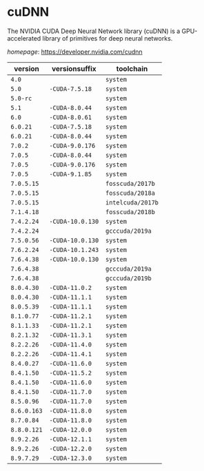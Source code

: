 # cuDNN

The NVIDIA CUDA Deep Neural Network library (cuDNN) is a GPU-accelerated library of primitives for     deep neural networks.

*homepage*: <https://developer.nvidia.com/cudnn>

version | versionsuffix | toolchain
--------|---------------|----------
``4.0`` |  | ``system``
``5.0`` | ``-CUDA-7.5.18`` | ``system``
``5.0-rc`` |  | ``system``
``5.1`` | ``-CUDA-8.0.44`` | ``system``
``6.0`` | ``-CUDA-8.0.61`` | ``system``
``6.0.21`` | ``-CUDA-7.5.18`` | ``system``
``6.0.21`` | ``-CUDA-8.0.44`` | ``system``
``7.0.2`` | ``-CUDA-9.0.176`` | ``system``
``7.0.5`` | ``-CUDA-8.0.44`` | ``system``
``7.0.5`` | ``-CUDA-9.0.176`` | ``system``
``7.0.5`` | ``-CUDA-9.1.85`` | ``system``
``7.0.5.15`` |  | ``fosscuda/2017b``
``7.0.5.15`` |  | ``fosscuda/2018a``
``7.0.5.15`` |  | ``intelcuda/2017b``
``7.1.4.18`` |  | ``fosscuda/2018b``
``7.4.2.24`` | ``-CUDA-10.0.130`` | ``system``
``7.4.2.24`` |  | ``gcccuda/2019a``
``7.5.0.56`` | ``-CUDA-10.0.130`` | ``system``
``7.6.2.24`` | ``-CUDA-10.1.243`` | ``system``
``7.6.4.38`` | ``-CUDA-10.0.130`` | ``system``
``7.6.4.38`` |  | ``gcccuda/2019a``
``7.6.4.38`` |  | ``gcccuda/2019b``
``8.0.4.30`` | ``-CUDA-11.0.2`` | ``system``
``8.0.4.30`` | ``-CUDA-11.1.1`` | ``system``
``8.0.5.39`` | ``-CUDA-11.1.1`` | ``system``
``8.1.0.77`` | ``-CUDA-11.2.1`` | ``system``
``8.1.1.33`` | ``-CUDA-11.2.1`` | ``system``
``8.2.1.32`` | ``-CUDA-11.3.1`` | ``system``
``8.2.2.26`` | ``-CUDA-11.4.0`` | ``system``
``8.2.2.26`` | ``-CUDA-11.4.1`` | ``system``
``8.4.0.27`` | ``-CUDA-11.6.0`` | ``system``
``8.4.1.50`` | ``-CUDA-11.5.2`` | ``system``
``8.4.1.50`` | ``-CUDA-11.6.0`` | ``system``
``8.4.1.50`` | ``-CUDA-11.7.0`` | ``system``
``8.5.0.96`` | ``-CUDA-11.7.0`` | ``system``
``8.6.0.163`` | ``-CUDA-11.8.0`` | ``system``
``8.7.0.84`` | ``-CUDA-11.8.0`` | ``system``
``8.8.0.121`` | ``-CUDA-12.0.0`` | ``system``
``8.9.2.26`` | ``-CUDA-12.1.1`` | ``system``
``8.9.2.26`` | ``-CUDA-12.2.0`` | ``system``
``8.9.7.29`` | ``-CUDA-12.3.0`` | ``system``
